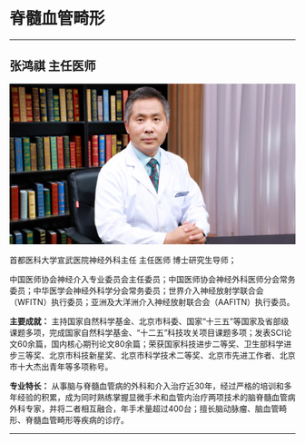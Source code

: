 # 脊髓血管畸形

---

## 张鸿祺 主任医师

![1679375419922](image/c06_029/1679375419922.png)

首都医科大学宣武医院神经外科主任 主任医师 博士研究生导师；

中国医师协会神经介入专业委员会主任委员；中国医师协会神经外科医师分会常务委员；中华医学会神经外科学分会常务委员；世界介入神经放射学联合会（WFITN）执行委员；亚洲及大洋洲介入神经放射联合会（AAFITN）执行委员。


**主要成就：** 主持国家自然科学基金、北京市科委、国家“十三五”等国家及省部级课题多项，完成国家自然科学基金、“十二五”科技攻关项目课题多项；发表SCI论文60余篇，国内核心期刊论文80余篇；荣获国家科技进步二等奖、卫生部科学进步三等奖、北京市科技新星奖、北京市科学技术二等奖、北京市先进工作者、北京市十大杰出青年等多项称号。


**专业特长：** 从事脑与脊髓血管病的外科和介入治疗近30年，经过严格的培训和多年经验的积累，成为同时熟练掌握显微手术和血管内治疗两项技术的脑脊髓血管病外科专家，并将二者相互融合，年手术量超过400台；擅长脑动脉瘤、脑血管畸形、脊髓血管畸形等疾病的诊疗。

---
